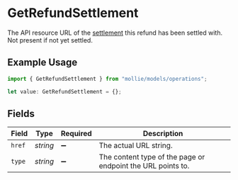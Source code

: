 # GetRefundSettlement

The API resource URL of the [settlement](get-settlement) this refund has been settled with. Not present if not yet settled.

## Example Usage

```typescript
import { GetRefundSettlement } from "mollie/models/operations";

let value: GetRefundSettlement = {};
```

## Fields

| Field                                                       | Type                                                        | Required                                                    | Description                                                 |
| ----------------------------------------------------------- | ----------------------------------------------------------- | ----------------------------------------------------------- | ----------------------------------------------------------- |
| `href`                                                      | *string*                                                    | :heavy_minus_sign:                                          | The actual URL string.                                      |
| `type`                                                      | *string*                                                    | :heavy_minus_sign:                                          | The content type of the page or endpoint the URL points to. |